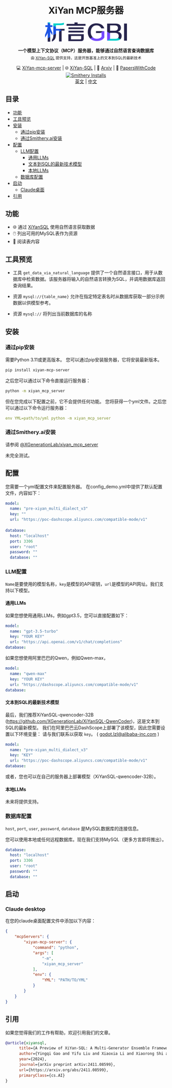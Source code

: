 <h1 align="center">XiYan MCP服务器</h1>
<p align="center">
  <a href="https://github.com/XGenerationLab/XiYan-SQL"><img alt="MCP Playwright" src="https://raw.githubusercontent.com/XGenerationLab/XiYan-SQL/main/xiyanGBI.png" height="60"/></a>
</p>
<p align="center">
  <b>一个模型上下文协议（MCP）服务器，能够通过自然语言查询数据库</b></br>
  <sub>由 <a href="https://github.com/XGenerationLab/XiYan-SQL">XiYan-SQL</a> 提供支持，这是开放基准上的文本到SQL的最新技术</sub>
</p>

<p align="center">
💻 <a href="https://github.com/XGenerationLab/xiyan_mcp_server">XiYan-mcp-server</a> | 
🌐 <a href="https://github.com/XGenerationLab/XiYan-SQL">XiYan-SQL</a> |
📖 <a href="https://arxiv.org/abs/2411.08599"> Arxiv</a> | 
📄 <a href="https://paperswithcode.com/paper/xiyan-sql-a-multi-generator-ensemble">PapersWithCode</a> <br />
  <a href="https://smithery.ai/server/@XGenerationLab/xiyan_mcp_server"><img alt="Smithery Installs" src="https://smithery.ai/badge/@XGenerationLab/xiyan_mcp_server" height="20"/></a><br />
<a href="https://github.com/XGenerationLab/xiyan_mcp_server">英文</a> | <a href="https://github.com/XGenerationLab/xiyan_mcp_server/blob/main/README_zh.md"> 中文 </a>
</p>


## 目录

- [功能](#features)
- [工具预览](#tool-preview)
- [安装](#installation)
  - [通过pip安装](#installing-from-pip)
  - [通过Smithery.ai安装](#installing-from-smitheryai)
- [配置](#configuration)
  - [LLM配置](#llm-configuration)
    - [通用LLMs](#general-llms)
    - [文本到SQL的最新技术模型](#text-to-sql-sota-model)
    - [本地LLMs](#local-llms)
  - [数据库配置](#database-configuration)
- [启动](#launch)
  - [Claude桌面](#claude-desktop)
- [引用](#citation)


## 功能
- 🌐 通过 [XiYanSQL](https://github.com/XGenerationLab/XiYan-SQL) 使用自然语言获取数据
- 🖱️ 列出可用的MySQL表作为资源
- 🔧 阅读表内容

## 工具预览
 - 工具 ``get_data_via_natural_language`` 提供了一个自然语言接口，用于从数据库中检索数据。该服务器将输入的自然语言转换为SQL，并调用数据库返回查询结果。

 - 资源 ``mysql://{table_name}`` 允许在指定特定表名时从数据库获取一部分示例数据以供模型参考。
- 资源 ``mysql://`` 将列出当前数据库的名称

## 安装
### 通过pip安装

需要Python 3.11或更高版本。
您可以通过pip安装服务器，它将安装最新版本。

```bash
pip install xiyan-mcp-server
```

之后您可以通过以下命令直接运行服务器：
```bash
python -m xiyan_mcp_server
```
但在您完成以下配置之前，它不会提供任何功能。
您将获得一个yml文件。之后您可以通过以下命令运行服务器：
```yaml
env YML=path/to/yml python -m xiyan_mcp_server
```

### 通过Smithery.ai安装
请参阅 [@XGenerationLab/xiyan_mcp_server](https://smithery.ai/server/@XGenerationLab/xiyan_mcp_server)

未完全测试。

## 配置

您需要一个yml配置文件来配置服务器。
在config_demo.yml中提供了默认配置文件，内容如下：

```yaml
model:
  name: "pre-xiyan_multi_dialect_v3"
  key: ""
  url: "https://poc-dashscope.aliyuncs.com/compatible-mode/v1"

database:
  host: "localhost"
  port: 3306
  user: "root"
  password: ""
  database: ""
```

### LLM配置
``Name``是要使用的模型名称，``key``是模型的API密钥，``url``是模型的API网址。我们支持以下模型。
#### 通用LLMs
如果您想使用通用LLMs，例如gpt3.5，您可以直接配置如下：
```yaml
model:
  name: "gpt-3.5-turbo"
  key: "YOUR KEY"
  url: "https://api.openai.com/v1/chat/completions"
database:
```

如果您想使用阿里巴巴的Qwen，例如Qwen-max，
```yaml
model:
  name: "qwen-max"
  key: "YOUR KEY"
  url: "https://dashscope.aliyuncs.com/compatible-mode/v1"
database:
```

#### 文本到SQL的最新技术模型
最后，我们推荐XiYanSQL-qwencoder-32B (https://github.com/XGenerationLab/XiYanSQL-QwenCoder)，这是文本到SQL的最新模型。
我们在阿里巴巴云DashScope上部署了该模型，因此您需要设置以下环境变量：
请与我们联系以获取 ``key``。 ( godot.lzl@alibaba-inc.com )
```yaml
model:
  name: "pre-xiyan_multi_dialect_v3"
  key: "KEY"
  url: "https://poc-dashscope.aliyuncs.com/compatible-mode/v1"
database:
```

或者，您也可以在自己的服务器上部署模型（XiYanSQL-qwencoder-32B）。

#### 本地LLMs
未来将提供支持。

### 数据库配置
``host``, ``port``, ``user``, ``password``, ``database`` 是MySQL数据库的连接信息。

您可以使用本地或任何远程数据库。现在我们支持MySQL（更多方言即将推出）。

```yaml
database:
  host: "localhost"
  port: 3306
  user: "root"
  password: ""
  database: ""
```

## 启动
### Claude desktop
在您的claude桌面配置文件中添加以下内容：
```json
{
    "mcpServers": {
        "xiyan-mcp-server": {
            "command": "python",
            "args": [
                "-m",
                "xiyan_mcp_server"
            ],
            "env": {
                "YML": "PATH/TO/YML"
            }
        }
    }
}
```

## 引用
如果您觉得我们的工作有帮助，欢迎引用我们的文章。
```bib
@article{xiyansql,
      title={A Preview of XiYan-SQL: A Multi-Generator Ensemble Framework for Text-to-SQL}, 
      author={Yingqi Gao and Yifu Liu and Xiaoxia Li and Xiaorong Shi and Yin Zhu and Yiming Wang and Shiqi Li and Wei Li and Yuntao Hong and Zhiling Luo and Jinyang Gao and Liyu Mou and Yu Li},
      year={2024},
      journal={arXiv preprint arXiv:2411.08599},
      url={https://arxiv.org/abs/2411.08599},
      primaryClass={cs.AI}
}
```